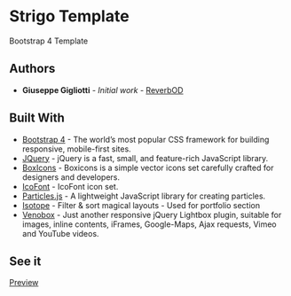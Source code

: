 # Strigo Template
 Bootstrap 4 Template
 
 ## Authors

* **Giuseppe Gigliotti** - *Initial work* - [ReverbOD](https://gigliottigiuseppe.it)
 
## Built With
* [Bootstrap 4](https://getbootstrap.com/docs/4.0/getting-started/introduction/) - The world’s most popular CSS framework for building responsive, mobile-first sites.
* [JQuery](https://jquery.com/) - jQuery is a fast, small, and feature-rich JavaScript library.
* [BoxIcons](https://boxicons.com/) - Boxicons is a simple vector icons set carefully crafted for designers and developers. 
* [IcoFont](https://icofont.com/) - IcoFont icon set.
* [Particles.js](https://vincentgarreau.com/particles.js/) -  A lightweight JavaScript library for creating particles.
* [Isotope](https://isotope.metafizzy.co/) - Filter & sort magical layouts - Used for portfolio section
* [Venobox](https://veno.es/venobox/) - Just another responsive jQuery Lightbox plugin, suitable for images, inline contents, iFrames, Google-Maps, Ajax requests, Vimeo and YouTube videos.

## See it
[Preview](https://gigliottigiuseppe.it/strigo/index.html)


